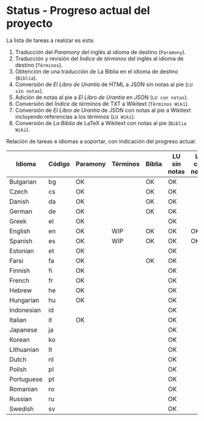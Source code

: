 # Status - Progreso actual del proyecto

La lista de tareas a realizar es esta:
1. Traducción del *Paramony* del inglés al idioma de destino (`Paramony`).
2. Traducción y revisión del *Índice de términos* del inglés al idioma de destino (`Términos`).
3. Obtención de una traducción de La Biblia en el idioma de destino (`Biblia`).
4. Conversión de *El Libro de Urantia* de HTML a JSON sin notas al pie (`LU sin notas`).
5. Adición de notas al pie a *El Libro de Urantia* en JSON (`LU con notas`).
6. Conversión del *Índice de términos* de TXT a Wikitext (`Términos Wiki`).
7. Conversión de *El Libro de Urantia* de JSON con notas al pie a Wikitext incluyendo referencias a los términos (`LU Wiki`).
8. Conversión de *La Biblia* de LaTeX a Wikitext con notas al pie (`Biblia Wiki`).

Relación de tareas e idiomas a soportar, con indicación del progreso actual:

Idioma | Código | Paramony | Términos | Biblia | LU sin<br>notas | LU con<br>notas | Términos<br>Wiki | LU<br>Wiki | Biblia<br>Wiki
---|---|---|---|---|---|---|---|---|---
Bulgarian  | bg | OK  |     | OK | OK |    |     |     | 
Czech      | cs | OK  |     | OK | OK |    |     |     | 
Danish     | da | OK  |     | OK | OK |    |     |     | 
German     | de | OK  |     | OK | OK |    |     |     | 
Greek      | el | OK  |     |    | OK |    |     |     | 
English    | en | OK  | WIP | OK | OK | OK | WIP | WIP | WIP
Spanish    | es | OK  | WIP | OK | OK | OK | WIP | WIP | WIP
Estonian   | et | OK  |     |    | OK |    |     |     | 
Farsi      | fa | OK  |     | OK | OK |    |     |     | 
Finnish    | fi | OK  |     |    | OK |    |     |     | 
French     | fr | OK  |     |    | OK |    |     |     | 
Hebrew     | he | OK  |     |    | OK |    |     |     | 
Hungarian  | hu | OK  |     |    | OK |    |     |     | 
Indonesian | id |     |     |    | OK |    |     |     | 
Italian    | it | OK  |     |    | OK |    |     |     | 
Japanese   | ja |     |     |    | OK |    |     |     | 
Korean     | ko |     |     |    | OK |    |     |     | 
Lithuanian | lt |     |     |    | OK |    |     |     | 
Dutch      | nl |     |     |    | OK |    |     |     | 
Polish     | pl |     |     |    | OK |    |     |     | 
Portuguese | pt |     |     |    | OK |    |     |     | 
Romanian   | ro |     |     |    | OK |    |     |     | 
Russian    | ru |     |     |    | OK |    |     |     | 
Swedish    | sv |     |     |    | OK |    |     |     | 

